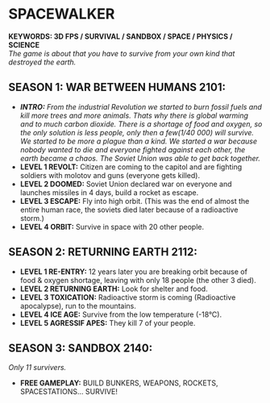 # SPACEWALKER  
**KEYWORDS: 3D FPS / SURVIVAL / SANDBOX / SPACE / PHYSICS / SCIENCE**  
*The game is about that you have to survive from your own kind that destroyed the earth.*  

## SEASON 1: WAR BETWEEN HUMANS 2101:  
- ***INTRO:** From the industrial Revolution we started to burn fossil fuels and kill more trees and more animals. Thats why there is global warming and to much carbon dioxide.  There is a shortage of food and oxygen, so the only solution is less people, only then a few(1/40 000) will survive. We started to be more a plague than a kind.  We started a war because nobody wanted to die and everyone fighted against each other, the earth became a chaos. The Soviet Union was able to get back together.*  
- **LEVEL 1 REVOLT:** Citizen are coming to the capitol and are fighting soldiers with molotov and guns (everyone gets killed).  
- **LEVEL 2 DOOMED:** Soviet Union declared war on everyone and launches missiles in 4 days, build a rocket as escape.  
- **LEVEL 3 ESCAPE:** Fly into high orbit. (This was the end of almost the entire human race, the soviets died later because of a radioactive storm.)  
- **LEVEL 4 ORBIT:** Survive in space with 20 other people.  
  
## SEASON 2: RETURNING EARTH 2112:  
  
- **LEVEL 1 RE-ENTRY:** 12 years later you are breaking orbit because of food & oxygen shortage, leaving with only 18 people (the other 3 died).  
- **LEVEL 2 RETURNING EARTH:** Look for shelter and food.  
- **LEVEL 3 TOXICATION:** Radioactive storm is coming (Radioactive apocalypse), run to the mountains.
- **LEVEL 4 ICE AGE:** Survive from the low temperature (-18°C).  
- **LEVEL 5 AGRESSIF APES:** They kill 7 of your people.  
  
## SEASON 3: SANDBOX 2140:
*Only 11 survivers.*
- **FREE GAMEPLAY:** BUILD BUNKERS, WEAPONS, ROCKETS, SPACESTATIONS... SURVIVE!  
